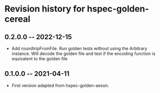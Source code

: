 # Revision history for hspec-golden-cereal

## 0.2.0.0  -- 2022-12-15
* Add roundtripFromFile. Run golden tests without using the Arbitrary instance. Will decode the golden file and test if the encoding function is equivalent to the golden file 

## 0.1.0.0  -- 2021-04-11

* First version adapted from hspec-golden-aeson. 
